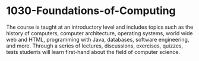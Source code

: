 # 1030-Foundations-of-Computing
The course is taught at an introductory level and includes topics such as the history of computers, computer architecture, operating systems, world wide web and HTML, programming with Java, databases, software engineering, and more. Through a series of lectures, discussions, exercises, quizzes, tests students will learn first-hand about the field of computer science.

